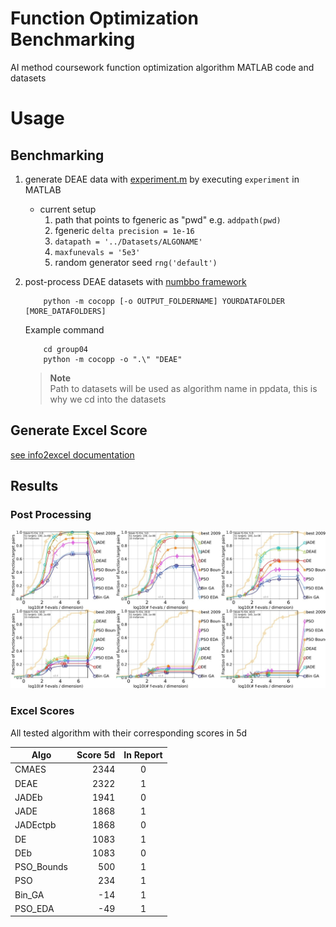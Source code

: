 # Function Optimization Benchmarking
AI method coursework function optimization algorithm MATLAB code and datasets

# Usage
## Benchmarking
1. generate DEAE data with [experiment.m](Algorithms/experiment.m) by executing `experiment` in MATLAB
	- current setup
		1. path that points to fgeneric as "pwd" e.g. `addpath(pwd)`
		2. fgeneric `delta precision = 1e-16`
		3. `datapath = '../Datasets/ALGONAME'`
		4. `maxfunevals = '5e3'`
		5. random generator seed `rng('default')`
2. post-process DEAE datasets with [numbbo framework](https://github.com/numbbo/coco/)

	```Sh
		python -m cocopp [-o OUTPUT_FOLDERNAME] YOURDATAFOLDER [MORE_DATAFOLDERS]
	```
	Example command
	```Sh
		cd group04
		python -m cocopp -o ".\" "DEAE"
	```
	> **Note**   
	> Path to datasets will be used as algorithm name in ppdata, this is why we cd into the datasets

## Generate Excel Score
[see info2excel documentation](https://github.com/teoshibin/COMP2024_AIM_CW/tree/dev/info2excel)

## Results
### Post Processing
<p align="center" float="left">
  <img src="screenshots/1.jpg" width="716"/>
</p>

### Excel Scores

All tested algorithm with their corresponding scores in 5d

| Algo       | Score 5d | In Report |
|------------|---------:|:---------:|
| CMAES      | 2344     | 0         |
| DEAE       | 2322     | 1         |
| JADEb      | 1941     | 0         |
| JADE       | 1868     | 1         |
| JADEctpb   | 1868     | 0         |
| DE         | 1083     | 1         |
| DEb        | 1083     | 0         |
| PSO_Bounds | 500      | 1         |
| PSO        | 234      | 1         |
| Bin_GA     | -14      | 1         |
| PSO_EDA    | -49      | 1         |


